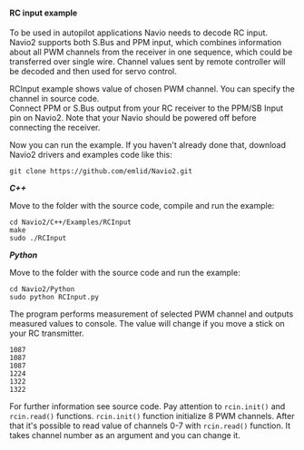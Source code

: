 #### RC input example

To be used in autopilot applications Navio needs to decode RC input. Navio2 supports both S.Bus and PPM input, which combines information about all PWM channels from the receiver in one sequence, which could be transferred over single wire. Channel values sent by remote controller will be decoded and then used for servo control.

RCInput example shows value of chosen PWM channel. You can specify the channel in source code.  
Connect PPM or S.Bus output from your RC receiver to the PPM/SB Input pin on Navio2. Note that your Navio should be powered off before connecting the receiver. 


Now you can run the example. If you haven't already done that, download Navio2 drivers and examples code like this:
```
git clone https://github.com/emlid/Navio2.git
```

***C++***

Move to the folder with the source code, compile and run the example:
```
cd Navio2/C++/Examples/RCInput
make
sudo ./RCInput
```
***Python***

Move to the folder with the source code and run the example:
```
cd Navio2/Python
sudo python RCInput.py
```
The program performs measurement of selected PWM channel and outputs measured values to console. The value will change if you move a stick on your RC transmitter. 

```
1087
1087
1087
1224
1322
1322
```

For further information see source code. Pay attention to ```rcin.init()``` and ```rcin.read()``` functions. ```rcin.init()``` function initialize 8 PWM channels. After that it's possible to read value of channels 0-7 with ```rcin.read()``` function. It takes channel number as an argument and you can change it.
